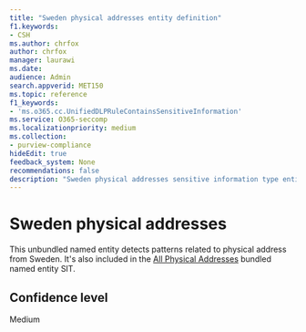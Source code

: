 ```yaml
---
title: "Sweden physical addresses entity definition"
f1.keywords:
- CSH
ms.author: chrfox
author: chrfox
manager: laurawi
ms.date:
audience: Admin
search.appverid: MET150
ms.topic: reference
f1_keywords:
- 'ms.o365.cc.UnifiedDLPRuleContainsSensitiveInformation'
ms.service: O365-seccomp
ms.localizationpriority: medium
ms.collection:
- purview-compliance
hideEdit: true
feedback_system: None
recommendations: false
description: "Sweden physical addresses sensitive information type entity definition."
---
```


# Sweden physical addresses

This unbundled named entity detects patterns related to physical address from Sweden. It's also included in the [All Physical Addresses](sit-defn-all-physical-addresses.md) bundled named entity SIT.

## Confidence level

Medium